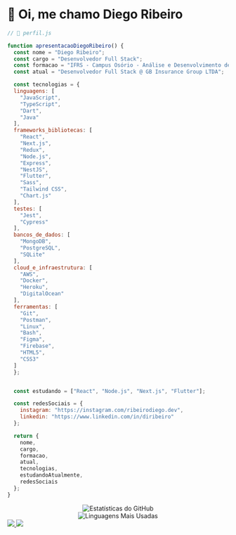 # 👋 Oi, me chamo Diego Ribeiro

```js
// 📄 perfil.js

function apresentacaoDiegoRibeiro() {
  const nome = "Diego Ribeiro";
  const cargo = "Desenvolvedor Full Stack";
  const formacao = "IFRS - Campus Osório - Análise e Desenvolvimento de Sistemas";
  const atual = "Desenvolvedor Full Stack @ GB Insurance Group LTDA";

  const tecnologias = {
  linguagens: [
    "JavaScript",
    "TypeScript",
    "Dart",
    "Java"
  ],
  frameworks_bibliotecas: [
    "React",
    "Next.js",
    "Redux",
    "Node.js",
    "Express",
    "NestJS",
    "Flutter",
    "Sass",
    "Tailwind CSS",
    "Chart.js"
  ],
  testes: [
    "Jest",
    "Cypress"
  ],
  bancos_de_dados: [
    "MongoDB",
    "PostgreSQL",
    "SQLite"
  ],
  cloud_e_infraestrutura: [
    "AWS",
    "Docker",
    "Heroku",
    "DigitalOcean"
  ],
  ferramentas: [
    "Git",
    "Postman",
    "Linux",
    "Bash",
    "Figma",
    "Firebase",
    "HTML5",
    "CSS3"
  ]
  };


  const estudando = ["React", "Node.js", "Next.js", "Flutter"];

  const redesSociais = {
    instagram: "https://instagram.com/ribeirodiego.dev",
    linkedin: "https://www.linkedin.com/in/diribeiro"
  };

  return {
    nome,
    cargo,
    formacao,
    atual,
    tecnologias,
    estudandoAtualmente,
    redesSociais
  };
}
```

<div align="center">
  <img src="https://github-readme-stats.vercel.app/api?username=diribeiro&show_icons=true&theme=tokyonight&count_private=true&hide_border=true" alt="Estatísticas do GitHub" />
  <br />
  <img src="https://github-readme-stats.vercel.app/api/top-langs/?username=diribeiro&layout=compact&theme=tokyonight&hide_border=true" alt="Linguagens Mais Usadas" />
</div>
<div>
  <a href="https://instagram.com/ribeirodiego.dev" target="_blank">
    <img src="https://img.shields.io/badge/-Instagram-%23E4405F?style=for-the-badge&logo=instagram&logoColor=white" /> 
  </a>
  <a href="https://www.linkedin.com/in/diribeiro" target="_blank"> 
    <img src="https://img.shields.io/badge/-LinkedIn-%230077B5?style=for-the-badge&logo=linkedin&logoColor=white" />
  </a>
</div>
